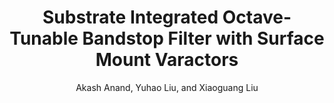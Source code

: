 ---
type: conference
title: Substrate Integrated Octave-Tunable Bandstop Filter with Surface Mount Varactors
author: Akash Anand, Yuhao Liu, and Xiaoguang Liu
journal:
volume:
number:
year: 2014
month: Apr.
doi: 10.1109/IEEE-IWS.2014.6864203
pages:
publisher:
booktitle: IEEE MTT-S International Wireless Symposium (IWS)
note:
sort_key: 201404
---